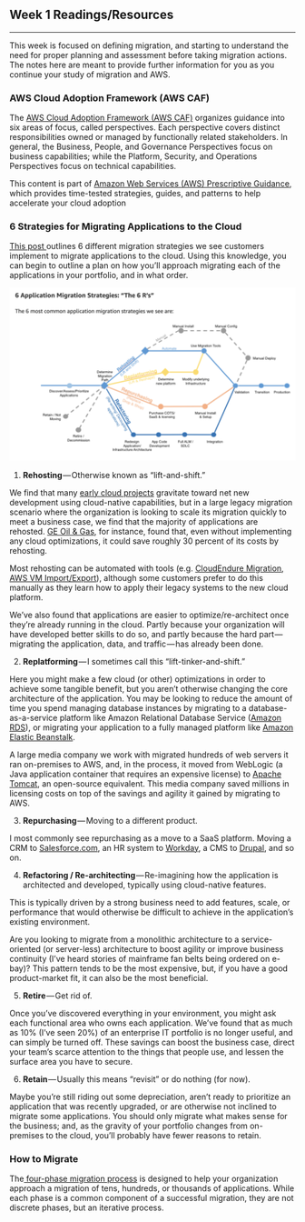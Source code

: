 ## Week 1 Readings/Resources

------

This week is focused on defining migration, and starting to understand the need for proper planning and assessment before taking migration actions. The notes here are meant to provide further information for you as you continue your study of migration and AWS. 

### AWS Cloud Adoption Framework (AWS CAF)

The [AWS Cloud Adoption Framework (AWS CAF)](https://aws.amazon.com/professional-services/CAF/) organizes guidance into six areas of focus, called perspectives. Each perspective covers distinct responsibilities owned or managed by functionally related stakeholders. In general, the Business, People, and Governance Perspectives focus on business capabilities; while the Platform, Security, and Operations Perspectives focus on technical capabilities.

This content is part of [Amazon Web Services (AWS) Prescriptive Guidance](https://docs.aws.amazon.com/prescriptive-guidance/latest/mrp-solution/overview.html), which provides time-tested strategies, guides, and patterns to help accelerate your cloud adoption

### 6 Strategies for Migrating Applications to the Cloud

[This post ](https://aws.amazon.com/blogs/enterprise-strategy/6-strategies-for-migrating-applications-to-the-cloud/)outlines 6 different migration strategies we see customers implement to migrate applications to the cloud. Using this knowledge, you can begin to outline a plan on how you’ll approach migrating each of the applications in your portfolio, and in what order.

![6R](6r.png)

1. **Rehosting** — Otherwise known as “lift-and-shift.”

We find that many [early cloud projects](http://amzn.to/getting-started-with-cloud) gravitate toward net new development using cloud-native capabilities, but in a large legacy migration scenario where the organization is looking to scale its migration quickly to meet a business case, we find that the majority of applications are rehosted. [GE Oil & Gas](https://aws.amazon.com/solutions/case-studies/ge-oil-gas/), for instance, found that, even without implementing any cloud optimizations, it could save roughly 30 percent of its costs by rehosting.

Most rehosting can be automated with tools (e.g. [CloudEndure Migration](https://aws.amazon.com/cloudendure-migration/), [AWS VM Import/Export](https://aws.amazon.com/ec2/vm-import/)), although some customers prefer to do this manually as they learn how to apply their legacy systems to the new cloud platform.

We’ve also found that applications are easier to optimize/re-architect once they’re already running in the cloud. Partly because your organization will have developed better skills to do so, and partly because the hard part — migrating the application, data, and traffic — has already been done.

2. **Replatforming** — I sometimes call this “lift-tinker-and-shift.”

Here you might make a few cloud (or other) optimizations in order to achieve some tangible benefit, but you aren’t otherwise changing the core architecture of the application. You may be looking to reduce the amount of time you spend managing database instances by migrating to a database-as-a-service platform like Amazon Relational Database Service ([Amazon RDS](https://aws.amazon.com/rds)), or migrating your application to a fully managed platform like [Amazon Elastic Beanstalk](https://aws.amazon.com/elasticbeanstalk/).

A large media company we work with migrated hundreds of web servers it ran on-premises to AWS, and, in the process, it moved from WebLogic (a Java application container that requires an expensive license) to [Apache Tomcat](http://tomcat.apache.org/), an open-source equivalent. This media company saved millions in licensing costs on top of the savings and agility it gained by migrating to AWS.

3. **Repurchasing** — Moving to a different product.

I most commonly see repurchasing as a move to a SaaS platform. Moving a CRM to [Salesforce.com](https://www.salesforce.com/), an HR system to [Workday](https://www.workday.com/), a CMS to [Drupal](https://www.drupal.org/), and so on.

4. **Refactoring / Re-architecting** — Re-imagining how the application is architected and developed, typically using cloud-native features.

This is typically driven by a strong business need to add features, scale, or performance that would otherwise be difficult to achieve in the application’s existing environment.

Are you looking to migrate from a monolithic architecture to a service-oriented (or server-less) architecture to boost agility or improve business continuity (I’ve heard stories of mainframe fan belts being ordered on e-bay)? This pattern tends to be the most expensive, but, if you have a good product-market fit, it can also be the most beneficial.

5. **Retire** — Get rid of.

Once you’ve discovered everything in your environment, you might ask each functional area who owns each application. We’ve found that as much as 10% (I’ve seen 20%) of an enterprise IT portfolio is no longer useful, and can simply be turned off. These savings can boost the business case, direct your team’s scarce attention to the things that people use, and lessen the surface area you have to secure.

6. **Retain** — Usually this means “revisit” or do nothing (for now).

Maybe you’re still riding out some depreciation, aren’t ready to prioritize an application that was recently upgraded, or are otherwise not inclined to migrate some applications. You should only migrate what makes sense for the business; and, as the gravity of your portfolio changes from on-premises to the cloud, you’ll probably have fewer reasons to retain.

### How to Migrate

The[ four-phase migration process](https://aws.amazon.com/cloud-migration/how-to-migrate/) is designed to help your organization approach a migration of tens, hundreds, or thousands of applications. While each phase is a common component of a successful migration, they are not discrete phases, but an iterative process.
